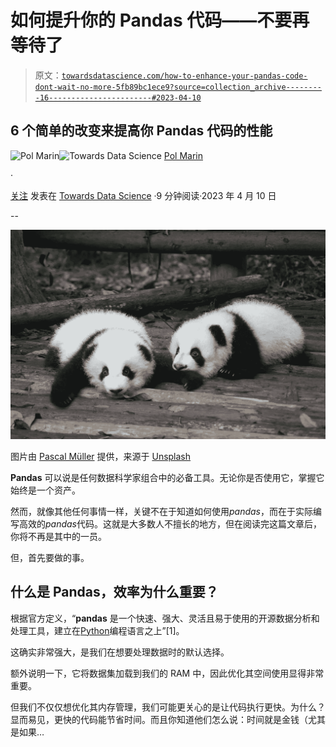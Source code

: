 # 如何提升你的 Pandas 代码——不要再等待了

> 原文：[`towardsdatascience.com/how-to-enhance-your-pandas-code-dont-wait-no-more-5fb89bc1ece9?source=collection_archive---------16-----------------------#2023-04-10`](https://towardsdatascience.com/how-to-enhance-your-pandas-code-dont-wait-no-more-5fb89bc1ece9?source=collection_archive---------16-----------------------#2023-04-10)

## 6 个简单的改变来提高你 Pandas 代码的性能

[](https://polmarin.medium.com/?source=post_page-----5fb89bc1ece9--------------------------------)![Pol Marin](https://polmarin.medium.com/?source=post_page-----5fb89bc1ece9--------------------------------)[](https://towardsdatascience.com/?source=post_page-----5fb89bc1ece9--------------------------------)![Towards Data Science](https://towardsdatascience.com/?source=post_page-----5fb89bc1ece9--------------------------------) [Pol Marin](https://polmarin.medium.com/?source=post_page-----5fb89bc1ece9--------------------------------)

·

[关注](https://medium.com/m/signin?actionUrl=https%3A%2F%2Fmedium.com%2F_%2Fsubscribe%2Fuser%2F1fa43cc443e7&operation=register&redirect=https%3A%2F%2Ftowardsdatascience.com%2Fhow-to-enhance-your-pandas-code-dont-wait-no-more-5fb89bc1ece9&user=Pol+Marin&userId=1fa43cc443e7&source=post_page-1fa43cc443e7----5fb89bc1ece9---------------------post_header-----------) 发表在 [Towards Data Science](https://towardsdatascience.com/?source=post_page-----5fb89bc1ece9--------------------------------) ·9 分钟阅读·2023 年 4 月 10 日

--

[](https://medium.com/m/signin?actionUrl=https%3A%2F%2Fmedium.com%2F_%2Fbookmark%2Fp%2F5fb89bc1ece9&operation=register&redirect=https%3A%2F%2Ftowardsdatascience.com%2Fhow-to-enhance-your-pandas-code-dont-wait-no-more-5fb89bc1ece9&source=-----5fb89bc1ece9---------------------bookmark_footer-----------)![](img/5316eff4e5a960cbcac4b7ab3908130b.png)

图片由 [Pascal Müller](https://unsplash.com/@millerthachiller?utm_source=medium&utm_medium=referral) 提供，来源于 [Unsplash](https://unsplash.com/?utm_source=medium&utm_medium=referral)

**Pandas** 可以说是任何数据科学家组合中的必备工具。无论你是否使用它，掌握它始终是一个资产。

然而，就像其他任何事情一样，关键不在于知道如何使用*pandas*，而在于实际编写高效的*pandas*代码。这就是大多数人不擅长的地方，但在阅读完这篇文章后，你将不再是其中的一员。

但，首先要做的事。

## 什么是 Pandas，效率为什么重要？

根据官方定义，“**pandas** 是一个快速、强大、灵活且易于使用的开源数据分析和处理工具，建立在[Python](https://www.python.org/)编程语言之上”[1]。

这确实非常强大，是我们在想要处理数据时的默认选择。

额外说明一下，它将数据集加载到我们的 RAM 中，因此优化其空间使用显得非常重要。

但我们不仅仅想优化其内存管理，我们可能更关心的是让代码执行更快。为什么？显而易见，更快的代码能节省时间。而且你知道他们怎么说：时间就是金钱（尤其是如果…
